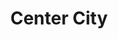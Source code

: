 ---
pid: ns27
title: Center City
location_transcription: City Hall
coordinates: "[-75.163143641911, 39.952247307965]"
zipcode: '19122'
gen_neighborhood: North Philadelphia
neighborhood: Yorktown,Old Kensington,Jinogi
outside_phl: 
age: '9'
age_range: 6-13
instagram: 
image_file_name: ns_27.jpg
proposal_transcription: 
topic: Neighborhoods
topic_summary: '0'
type: Image
keywords_other: 
credit: Brian Leon
image_labels: 
twitter: 
facebook: 
permalink: "/monuments/ns27/"
layout: item-page
---